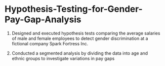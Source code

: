 # Hypothesis-Testing-for-Gender-Pay-Gap-Analysis
1. Designed and executed hypothesis tests comparing the average salaries of male and female employees to detect gender discrimination at a fictional company Spark Fortress Inc.
  
2. 	Conducted a segmented analysis by dividing the data into age and ethnic groups to investigate variations in pay gaps
